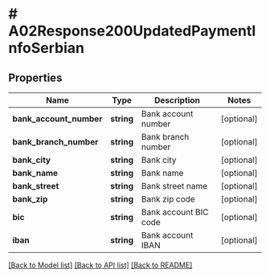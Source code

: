 # # A02Response200UpdatedPaymentInfoSerbian

## Properties

Name | Type | Description | Notes
------------ | ------------- | ------------- | -------------
**bank_account_number** | **string** | Bank account number | [optional]
**bank_branch_number** | **string** | Bank branch number | [optional]
**bank_city** | **string** | Bank city | [optional]
**bank_name** | **string** | Bank name | [optional]
**bank_street** | **string** | Bank street name | [optional]
**bank_zip** | **string** | Bank zip code | [optional]
**bic** | **string** | Bank account BIC code | [optional]
**iban** | **string** | Bank account IBAN | [optional]

[[Back to Model list]](../../README.md#models) [[Back to API list]](../../README.md#endpoints) [[Back to README]](../../README.md)
